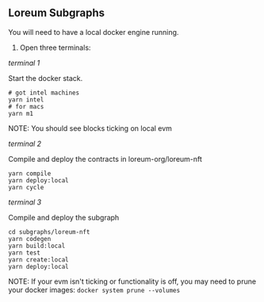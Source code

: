## Loreum Subgraphs

You will need to have a local docker engine running. 

1. Open three terminals:

*terminal 1*

Start the docker stack.
```shell
# got intel machines
yarn intel
# for macs
yarn m1
```
NOTE: You should see blocks ticking on local evm

*terminal 2*

Compile and deploy the contracts in loreum-org/loreum-nft
```shell
yarn compile
yarn deploy:local
yarn cycle
```

*terminal 3*

Compile and deploy the subgraph
```shell
cd subgraphs/loreum-nft
yarn codegen
yarn build:local
yarn test
yarn create:local
yarn deploy:local
```

NOTE: If your evm isn't ticking or functionality is off, you may need to prune your docker images:
`docker system prune --volumes`
